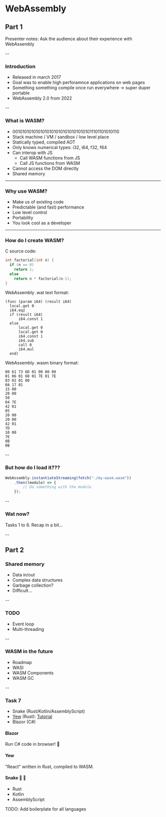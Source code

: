 # WebAssembly

## Part 1

Presenter notes: Ask the audience about their experience with WebAssembly

--

### Introduction

- Released in march 2017
- Goal was to enable high perforamnce applications on web pages
- Something something compile once run everywhere -> super duper portable
- WebAssembly 2.0 from 2022

-- 

### What is WASM?

- 001010101010101010101010101010101011101101010110
- Stack machine / VM / sandbox / low level place
- Statically typed, compiled AOT
- Only knows numerical types: i32, i64, f32, f64
- Can interop with JS
    - Call WASM functions from JS
    - Call JS functions from WASM
- Cannot access the DOM directly
- Shared memory

---

### Why use WASM?

- Make us of existing code
- Predictable (and fast) performance
- Low level control
- Portability
- You look cool as a developer

---

### How do I create WASM?

C source code:
```C
int factorial(int n) {
  if (n == 0)
    return 1;
  else
    return n * factorial(n-1);
}
```

WebAssembly .wat text format:
```
(func (param i64) (result i64)
  local.get 0
  i64.eqz
  if (result i64)
      i64.const 1
  else
      local.get 0
      local.get 0
      i64.const 1
      i64.sub
      call 0
      i64.mul
  end)
```

WebAssembly .wasm binary format:

```
00 61 73 6D 01 00 00 00
01 06 01 60 01 7E 01 7E
03 02 01 00
0A 17 01
15 00
20 00
50
04 7E
42 01
05
20 00
20 00
42 01
7D
10 00
7E
0B
0B
```

--

### But how do I load it???

```js
WebAssembly.instantiateStreaming(fetch("./my-wasm.wasm"))
    .then((module) => {
        // Do something with the module
    });
```

--

### Wat now?

Tasks 1 to 6.
Recap in a bit...

--

## Part 2

### Shared memory

- Data in/out
- Complex data structures
- Garbage collection?
- Difficult...

--

### TODO

- Event loop
- Multi-threading

--

### WASM in the future

- Roadmap
- WASI
- WASM Components
- WASM GC

--

### Task 7

- Snake (Rust/Kotlin/AssemblyScript)
- [Yew](https://yew.rs/docs/tutorial) (Rust): [Tutorial](https://yew.rs/docs/tutorial)
- Blazor (C#)

#### Blazor

Run C# code in browser! 🤯

#### Yew

"React" written in Rust, compiled to WASM.

#### Snake  🍎 🐍

- Rust
- Kotlin
- AssemblyScript

TODO: Add boilerplate for all languages

